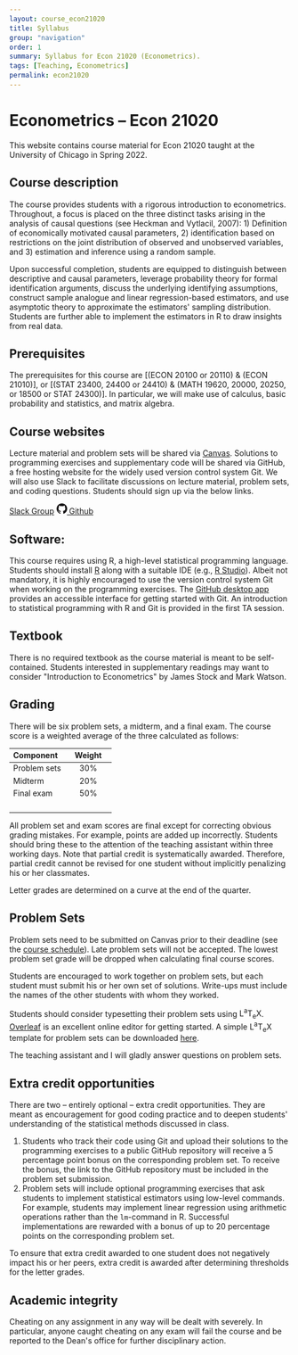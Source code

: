 ```yaml
---
layout: course_econ21020
title: Syllabus
group: "navigation"
order: 1
summary: Syllabus for Econ 21020 (Econometrics).
tags: [Teaching, Econometrics]
permalink: econ21020
---
```


# Econometrics &ndash; Econ 21020

This website contains course material for Econ 21020 taught at the University of Chicago in Spring 2022.

## Course description
The course provides students with a rigorous introduction to econometrics. Throughout, a focus is placed on the three distinct tasks arising in the analysis of causal questions (see Heckman and Vytlacil, 2007): 1) Definition of economically motivated causal parameters, 2) identification based on restrictions on the joint distribution of observed and unobserved variables, and 3) estimation and inference using a random sample. 

Upon successful completion, students are equipped to distinguish between descriptive and causal parameters, leverage probability theory for formal identification arguments, discuss the underlying identifying assumptions, construct sample analogue and linear regression-based estimators, and use asymptotic theory to approximate the estimators' sampling distribution. Students are further able to implement the estimators in R to draw insights from real data.

## Prerequisites
The prerequisites for this course are [(ECON 20100 or 20110) & (ECON 21010)], or [(STAT 23400, 24400 or 24410) & (MATH 19620, 20000, 20250, or 18500 or STAT 24300)]. In particular, we will make use of calculus, basic probability and statistics, and matrix algebra.

## Course websites
Lecture material and problem sets will be shared via [Canvas](https://canvas.uchicago.edu/). Solutions to programming exercises and supplementary code will be shared via GitHub, a free hosting website for the widely used version control system Git. We will also use Slack to facilitate discussions on lecture material, problem sets, and coding questions. Students should sign up via the below links.

<a target="_blank" rel="noopener noreferrer" href="https://join.slack.com/t/econ21020workspace/shared_invite/zt-158t0sw3k-duZzVGvYJNhRlm38XQpm8A" class="btn btn-primary">Slack Group</a> <a target="_blank" rel="noopener noreferrer" href="https://github.com/thomaswiemann/econ-21020" class="btn btn-primary"><img src="/assets/images/GitHub-Mark-32px.png" alt="GitHub Icon" style="height:19px"> Github</a>

## Software:
This course requires using R, a high-level statistical programming language. Students should install [R](https://mirror.las.iastate.edu/CRAN/) along with a suitable IDE (e.g., [R Studio](https://www.rstudio.com/products/rstudio/download/#download)). Albeit not mandatory, it is highly encouraged to use the version control system Git when working on the programming exercises. The [GitHub desktop app](https://desktop.github.com/) provides an accessible interface for getting started with Git. An introduction to statistical programming with R and Git is provided in the first TA session.

## Textbook
There is no required textbook as the course material is meant to be self-contained. Students interested in supplementary readings may want to consider "Introduction to Econometrics" by James Stock and Mark Watson.


## Grading
There will be six problem sets, a midterm, and a final exam. The course score is a weighted average of the three calculated as follows:

| Component | Weight | 
| :--- | :---: |
| Problem sets | 30% |
| Midterm | 20% |
| Final exam | 50% |
| <img width=70/> | <img width=70/> | 

All problem set and exam scores are final except for correcting obvious grading mistakes. For example, points are added up incorrectly. Students should bring these to the attention of the teaching assistant within three working days. Note that partial credit is systematically awarded. Therefore, partial credit cannot be revised for one student without implicitly penalizing his or her classmates.

Letter grades are determined on a curve at the end of the quarter. 

## Problem Sets
Problem sets need to be submitted on Canvas prior to their deadline (see the [course schedule](https://thomaswiemann.com/econ21020/schedule)). Late problem sets will not be accepted. The lowest problem set grade will be dropped when calculating final course scores. 

Students are encouraged to work together on problem sets, but each student must submit his or her own set of solutions. Write-ups must include the names of the other students with whom they worked. 

Students should consider typesetting their problem sets using <span class="latex">L<sup>a</sup>T<sub>e</sub>X</span>. [Overleaf](https://www.overleaf.com/) is an excellent online editor for getting started. A simple <span class="latex">L<sup>a</sup>T<sub>e</sub>X</span> template for problem sets can be downloaded [here](https://thomaswiemann.com/assets/teaching/other/pset_template.zip). 

The teaching assistant and I will gladly answer questions on problem sets.

## Extra credit opportunities
There are two &ndash; entirely optional &ndash; extra credit opportunities. They are meant as encouragement for good coding practice and to deepen students' understanding of the statistical methods discussed in class.
1.  Students who track their code using Git and upload their solutions to the programming exercises to a public GitHub repository will receive a 5 percentage point bonus on the corresponding problem set. To receive the bonus, the link to the GitHub repository must be included in the problem set submission.
2.  Problem sets will include optional programming exercises that ask students to implement statistical estimators using low-level commands. For example, students may implement linear regression using arithmetic operations rather than the ``lm``-command in R. Successful implementations are rewarded with a bonus of up to 20 percentage points on the corresponding problem set.

To ensure that extra credit awarded to one student does not negatively impact his or her peers, extra credit is awarded after determining thresholds for the letter grades.

## Academic integrity
Cheating on any assignment in any way will be dealt with severely. In particular, anyone caught cheating on any exam will fail the course and be reported to the Dean's office for further disciplinary action.